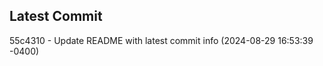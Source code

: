 
## Latest Commit
55c4310 - Update README with latest commit info (2024-08-29 16:53:39 -0400) <Yunxi-Zhou>

